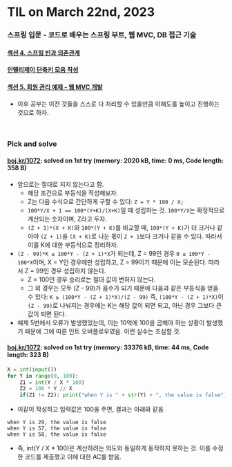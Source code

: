 # **TIL on March 22nd, 2023**
### 스프링 입문 - 코드로 배우는 스프링 부트, 웹 MVC, DB 접근 기술
#### [섹션 4. 스프링 빈과 의존관계](../../../Computer%20Science/spring/ch-04-03-21-2023.md)
#### [인텔리제이 단축키 모음 작성](../../../ETC/intellij-shortcuts-03-22-2023.md)
#### [섹션 5. 회원 관리 예제 - 웹 MVC 개발](../../../Computer%20Science/spring/ch-05-03-22-2023.md)

* 이후 공부는 이전 것들을 스스로 다 처리할 수 있을만큼 이해도를 높이고 진행하는 것으로 하자.
<br>

### Pick and solve
#### [boj.kr/1072](../../../Problem%20Solving/boj/random%20defense/1072-03-22-2023.cpp): solved on 1st try (memory: 2020 kB, time: 0 ms, Code length: 358 B)
* 앞으로는 절대로 지지 않는다고 함.
  - 해당 조건으로 부등식을 작성해보자.
  - Z는 다음 수식으로 간단하게 구할 수 있다: `Z = Y * 100 / X;`
  - `100*Y/X + 1 == 100*(Y+K)/(X+K)`일 때 성립하는 것. `100*Y/X`는 확정적으로 계산되는 숫자이며, Z라고 두자.
  - `(Z + 1)*(X + K)`와 `100*(Y + K)`를 비교할 때, `100*(Y + K)`가 더 크거나 같아야 `(Z + 1)`을 `(X + K)`로 나눈 몫이 `Z + 1`보다 크거나 같을 수 있다. 따라서 이를 K에 대한 부등식으로 정리하자.
* `(Z - 99)*K ≤ 100*Y - (Z + 1)*X`가 되는데, Z = 99인 경우 `0 ≤ 100*Y - 100*X`이며, X = Y인 경우에만 성립하고, Z = 99이기 때문에 이는 모순된다. 따라서 Z = 99인 경우 성립하지 않는다.
  - Z = 100인 경우 승리로는 절대 값이 변하지 않는다.
  - 그 외 경우는 모두 (Z - 99)가 음수가 되기 때문에 다음과 같은 부등식을 얻을 수 있다: `K ≥ (100*Y - (Z + 1)*X)/(Z - 99)` 즉, `(100*Y - (Z + 1)*X)`이 `(Z - 99)`로 나눠지는 경우에는 K는 해당 값이 되면 되고, 아닌 경우 그보다 큰 값이 되면 된다.
* 예제 5번에서 오류가 발생했었는데, 이는 10억에 100을 곱해야 하는 상황이 발생했기 때문에 그에 따른 인트 오버플로우였음. 이런 실수는 조심할 것.

#### [boj.kr/1072](../../../Problem%20Solving/boj/random%20defense/1072-03-22-2023.py): solved on 1st try (memory: 33376 kB, time: 44 ms, Code length: 323 B)

```py
X = int(input())
for Y in range(0, 100):
    Z1 = int(Y / X * 100)
    Z2 = 100 * Y // X
    if(Z1 != Z2): print("when Y is " + str(Y) + ", the value is false")
```
* 이같이 작성하고 입력값은 100을 주면, 결과는 아래와 같음

```log
when Y is 29, the value is false
when Y is 57, the value is false
when Y is 58, the value is false
```

* 즉, int(Y / X * 100)은 계산하려는 의도와 동일하게 동작하지 못하는 것. 이를 수정한 코드를 제출했고 이에 대한 AC를 받음.